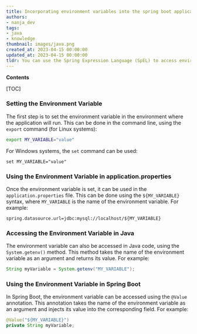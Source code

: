 ```yaml
---
title: Incorporating environment variables into the spring boot application.properties file
authors:
- nanja_dev
tags:
- java
- knowledge
thumbnail: images/java.png
created_at: 2023-04-15 00:00:00
updated_at: 2023-04-15 00:00:00
tldr: You can use the Spring Expression Language (SpEL) to access environment variables in application.properties.
---
```


**Contents**

[TOC]

### Setting the Environment Variable

The first step is to set the environment variable in the environment where the application will run. This can be done in the command line, using the `export` command (for Linux systems):

```bash
export MY_VARIABLE="value"
```

For Windows systems, the `set` command can be used:

```batch
set MY_VARIABLE="value"
```

### Using the Environment Variable in application.properties

Once the environment variable is set, it can be used in the `application.properties` file. This can be done using the `${MY_VARIABLE}` syntax, where `MY_VARIABLE` is the name of the environment variable. For example:

```properties
spring.datasource.url=jdbc:mysql://localhost/${MY_VARIABLE}
```

### Accessing the Environment Variable in Java

The environment variable can also be accessed in Java code, using the `System.getenv()` method. This method takes the name of the environment variable as an argument and returns its value. For example:

```java
String myVariable = System.getenv("MY_VARIABLE");
```

### Using the Environment Variable in Spring Boot

In Spring Boot, the environment variable can be accessed using the `@Value` annotation. This annotation takes the name of the environment variable as an argument and injects its value into the corresponding field. For example:

```java
@Value("${MY_VARIABLE}")
private String myVariable;
```
